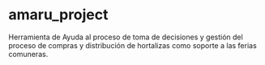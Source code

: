 amaru_project
=============

Herramienta de Ayuda al proceso de toma de decisiones y gestión del proceso de compras y distribución de hortalizas como soporte a las ferias comuneras.
